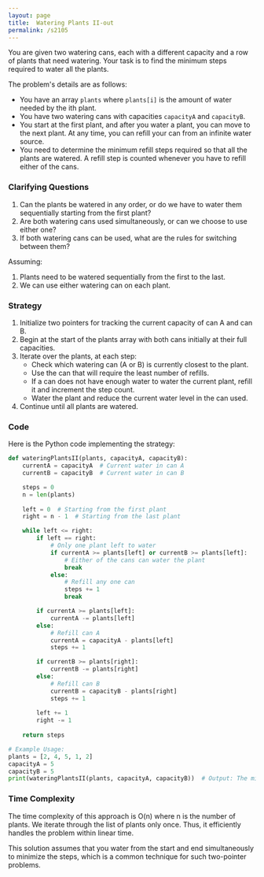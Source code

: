 ```yaml
---
layout: page
title:  Watering Plants II-out
permalink: /s2105
---
```


You are given two watering cans, each with a different capacity and a row of plants that need watering. Your task is to find the minimum steps required to water all the plants.

The problem's details are as follows:

- You have an array `plants` where `plants[i]` is the amount of water needed by the ith plant.
- You have two watering cans with capacities `capacityA` and `capacityB`.
- You start at the first plant, and after you water a plant, you can move to the next plant. At any time, you can refill your can from an infinite water source.
- You need to determine the minimum refill steps required so that all the plants are watered. A refill step is counted whenever you have to refill either of the cans.

### Clarifying Questions

1. Can the plants be watered in any order, or do we have to water them sequentially starting from the first plant?
2. Are both watering cans used simultaneously, or can we choose to use either one?
3. If both watering cans can be used, what are the rules for switching between them?

Assuming:
1. Plants need to be watered sequentially from the first to the last.
2. We can use either watering can on each plant.

### Strategy

1. Initialize two pointers for tracking the current capacity of can A and can B.
2. Begin at the start of the plants array with both cans initially at their full capacities.
3. Iterate over the plants, at each step:
   - Check which watering can (A or B) is currently closest to the plant.
   - Use the can that will require the least number of refills.
   - If a can does not have enough water to water the current plant, refill it and increment the step count.
   - Water the plant and reduce the current water level in the can used.
4. Continue until all plants are watered.

### Code

Here is the Python code implementing the strategy:

```python
def wateringPlantsII(plants, capacityA, capacityB):
    currentA = capacityA  # Current water in can A
    currentB = capacityB  # Current water in can B

    steps = 0
    n = len(plants)
    
    left = 0  # Starting from the first plant
    right = n - 1  # Starting from the last plant

    while left <= right:
        if left == right:
            # Only one plant left to water
            if currentA >= plants[left] or currentB >= plants[left]:
                # Either of the cans can water the plant
                break
            else:
                # Refill any one can
                steps += 1
                break

        if currentA >= plants[left]:
            currentA -= plants[left]
        else:
            # Refill can A
            currentA = capacityA - plants[left]
            steps += 1

        if currentB >= plants[right]:
            currentB -= plants[right]
        else:
            # Refill can B
            currentB = capacityB - plants[right]
            steps += 1
            
        left += 1
        right -= 1
    
    return steps

# Example Usage:
plants = [2, 4, 5, 1, 2]
capacityA = 5
capacityB = 5
print(wateringPlantsII(plants, capacityA, capacityB))  # Output: The minimum number of refills required
```

### Time Complexity

The time complexity of this approach is O(n) where n is the number of plants. We iterate through the list of plants only once. Thus, it efficiently handles the problem within linear time.

This solution assumes that you water from the start and end simultaneously to minimize the steps, which is a common technique for such two-pointer problems.
